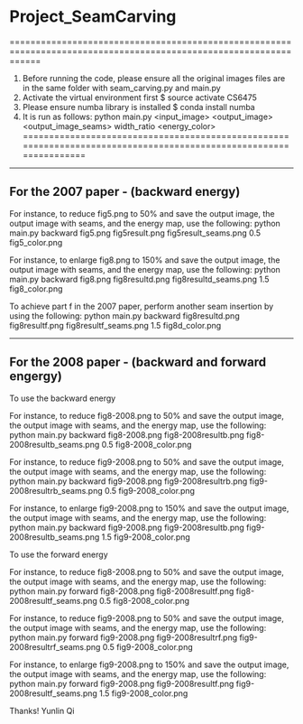 # Project_SeamCarving

==================================================================================================================
1. Before running the code, please ensure all the original images files are in the same folder with seam_carving.py and main.py
2. Activate the virtual environment first
    $ source activate CS6475
3. Please ensure numba library is installed
    $ conda install numba
4. It is run as follows:
    python main.py <method> <input_image> <output_image> <output_image_seams> width_ratio <energy_color>
==================================================================================================================

------------------------------------------------------------------------------------------------------------------
For the 2007 paper - (backward energy)
------------------------------------------------------------------------------------------------------------------

For instance, to reduce fig5.png to 50% and save the output image, the output image with seams, and the energy map,
use the following:
    python main.py backward fig5.png fig5result.png fig5result_seams.png 0.5 fig5_color.png

For instance, to enlarge fig8.png to 150% and save the output image, the output image with seams, and the energy map,
use the following:
    python main.py backward fig8.png fig8resultd.png fig8resultd_seams.png 1.5 fig8_color.png

To achieve part f in the 2007 paper, perform another seam insertion by using the following:
    python main.py backward fig8resultd.png fig8resultf.png fig8resultf_seams.png 1.5 fig8d_color.png

------------------------------------------------------------------------------------------------------------------
For the 2008 paper - (backward and forward engergy)
------------------------------------------------------------------------------------------------------------------

To use the backward energy

For instance, to reduce fig8-2008.png to 50% and save the output image, the output image with seams, and the energy map,
use the following:
    python main.py backward fig8-2008.png fig8-2008resultb.png fig8-2008resultb_seams.png 0.5 fig8-2008_color.png


For instance, to reduce fig9-2008.png to 50% and save the output image, the output image with seams, and the energy map,
use the following:
    python main.py backward fig9-2008.png fig9-2008resultrb.png fig9-2008resultrb_seams.png 0.5 fig9-2008_color.png


For instance, to enlarge fig9-2008.png to 150% and save the output image, the output image with seams, and the energy map,
use the following:
    python main.py backward fig9-2008.png fig9-2008resultb.png fig9-2008resultb_seams.png 1.5 fig9-2008_color.png


To use the forward energy

For instance, to reduce fig8-2008.png to 50% and save the output image, the output image with seams, and the energy map,
use the following:
    python main.py forward fig8-2008.png fig8-2008resultf.png fig8-2008resultf_seams.png 0.5 fig8-2008_color.png

For instance, to reduce fig9-2008.png to 50% and save the output image, the output image with seams, and the energy map,
use the following:
    python main.py forward fig9-2008.png fig9-2008resultrf.png fig9-2008resultrf_seams.png 0.5 fig9-2008_color.png

For instance, to enlarge fig9-2008.png to 150% and save the output image, the output image with seams, and the energy map,
use the following:
    python main.py forward fig9-2008.png fig9-2008resultf.png fig9-2008resultf_seams.png 1.5 fig9-2008_color.png





Thanks!
Yunlin Qi
